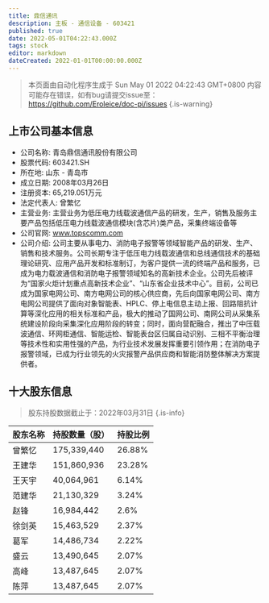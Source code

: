 ```yaml
---
title: 鼎信通讯
description: 主板 - 通信设备 - 603421
published: true
date: 2022-05-01T04:22:43.000Z
tags: stock
editor: markdown
dateCreated: 2022-01-01T00:00:00.000Z
---
```


> 本页面由自动化程序生成于 Sun May 01 2022 04:22:43 GMT+0800
> 内容可能存在错误，如有bug请提交issue至：https://github.com/Eroleice/doc-pi/issues
{.is-warning}

## 上市公司基本信息
- 公司名称: 青岛鼎信通讯股份有限公司
- 股票代码: 603421.SH
- 所在地: 山东 - 青岛市
- 成立日期: 2008年03月26日
- 注册资本: 65,219.051万元
- 法定代表人: 曾繁忆
- 主营业务: 主营业务为低压电力线载波通信产品的研发，生产，销售及服务主要产品包括低压电力线载波通信模块(含芯片)类产品，采集终端设备等
- 公司官网: www.topscomm.com
- 公司介绍: 公司主要从事电力、消防电子报警等领域智能产品的研发、生产、销售和技术服务。公司长期专注于低压电力线载波通信和总线通信技术的基础理论研究、应用产品开发和标准制订，为客户提供一流的终端产品和服务，已成为电力载波通信和消防电子报警领域知名的高新技术企业。公司先后被评为“国家火炬计划重点高新技术企业”、“山东省企业技术中心”。目前，公司已成为国家电网公司、南方电网公司的核心供应商，先后向国家电网公司、南方电网公司提供了面向对象智能表、HPLC、停上电信息主动上报、回路阻抗计算等深化应用的相关标准和产品，极大的推动了国网公司、南网公司从采集系统建设阶段向采集深化应用阶段的转变；同时，面向营配融合，推出了中压载波通信、环网柜通信、智能运检、智能表台区归属自动识别、三相不平衡治理等技术性和实用性强的产品，为行业技术发展发挥重要引领作用；在消防电子报警领域，已成为行业领先的火灾报警产品供应商和智能消防整体解决方案提供者。


## 十大股东信息
> 股东持股数据截止于：2022年03月31日
{.is-info}

| 股东名称 | 持股数量（股） | 持股比例 |
| --- | --- | --- |
| 曾繁忆 | 175,339,440 | 26.88% |
| 王建华 | 151,860,936 | 23.28% |
| 王天宇 | 40,064,961 | 6.14% |
| 范建华 | 21,130,329 | 3.24% |
| 赵锋 | 16,984,442 | 2.6% |
| 徐剑英 | 15,463,529 | 2.37% |
| 葛军 | 14,486,734 | 2.22% |
| 盛云 | 13,490,645 | 2.07% |
| 高峰 | 13,487,645 | 2.07% |
| 陈萍 | 13,487,645 | 2.07% |




